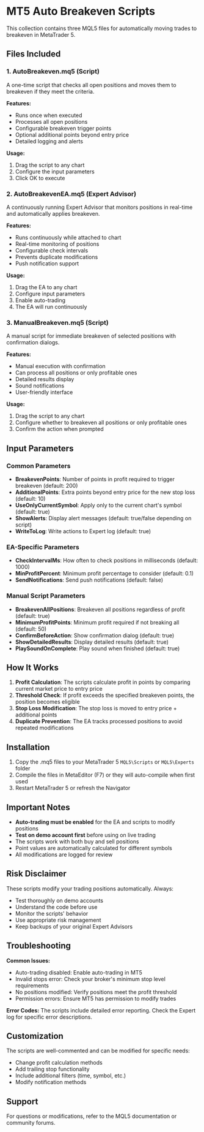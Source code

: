 # MT5 Auto Breakeven Scripts

This collection contains three MQL5 files for automatically moving trades to breakeven in MetaTrader 5.

## Files Included

### 1. AutoBreakeven.mq5 (Script)
A one-time script that checks all open positions and moves them to breakeven if they meet the criteria.

**Features:**
- Runs once when executed
- Processes all open positions
- Configurable breakeven trigger points
- Optional additional points beyond entry price
- Detailed logging and alerts

**Usage:**
1. Drag the script to any chart
2. Configure the input parameters
3. Click OK to execute

### 2. AutoBreakevenEA.mq5 (Expert Advisor)
A continuously running Expert Advisor that monitors positions in real-time and automatically applies breakeven.

**Features:**
- Runs continuously while attached to chart
- Real-time monitoring of positions
- Configurable check intervals
- Prevents duplicate modifications
- Push notification support

**Usage:**
1. Drag the EA to any chart
2. Configure input parameters
3. Enable auto-trading
4. The EA will run continuously

### 3. ManualBreakeven.mq5 (Script)
A manual script for immediate breakeven of selected positions with confirmation dialogs.

**Features:**
- Manual execution with confirmation
- Can process all positions or only profitable ones
- Detailed results display
- Sound notifications
- User-friendly interface

**Usage:**
1. Drag the script to any chart
2. Configure whether to breakeven all positions or only profitable ones
3. Confirm the action when prompted

## Input Parameters

### Common Parameters
- **BreakevenPoints**: Number of points in profit required to trigger breakeven (default: 200)
- **AdditionalPoints**: Extra points beyond entry price for the new stop loss (default: 10)
- **UseOnlyCurrentSymbol**: Apply only to the current chart's symbol (default: true)
- **ShowAlerts**: Display alert messages (default: true/false depending on script)
- **WriteToLog**: Write actions to Expert log (default: true)

### EA-Specific Parameters
- **CheckIntervalMs**: How often to check positions in milliseconds (default: 1000)
- **MinProfitPercent**: Minimum profit percentage to consider (default: 0.1)
- **SendNotifications**: Send push notifications (default: false)

### Manual Script Parameters
- **BreakevenAllPositions**: Breakeven all positions regardless of profit (default: true)
- **MinimumProfitPoints**: Minimum profit required if not breaking all (default: 50)
- **ConfirmBeforeAction**: Show confirmation dialog (default: true)
- **ShowDetailedResults**: Display detailed results (default: true)
- **PlaySoundOnComplete**: Play sound when finished (default: true)

## How It Works

1. **Profit Calculation**: The scripts calculate profit in points by comparing current market price to entry price
2. **Threshold Check**: If profit exceeds the specified breakeven points, the position becomes eligible
3. **Stop Loss Modification**: The stop loss is moved to entry price + additional points
4. **Duplicate Prevention**: The EA tracks processed positions to avoid repeated modifications

## Installation

1. Copy the .mq5 files to your MetaTrader 5 `MQL5\Scripts` or `MQL5\Experts` folder
2. Compile the files in MetaEditor (F7) or they will auto-compile when first used
3. Restart MetaTrader 5 or refresh the Navigator

## Important Notes

- **Auto-trading must be enabled** for the EA and scripts to modify positions
- **Test on demo account first** before using on live trading
- The scripts work with both buy and sell positions
- Point values are automatically calculated for different symbols
- All modifications are logged for review

## Risk Disclaimer

These scripts modify your trading positions automatically. Always:
- Test thoroughly on demo accounts
- Understand the code before use
- Monitor the scripts' behavior
- Use appropriate risk management
- Keep backups of your original Expert Advisors

## Troubleshooting

**Common Issues:**
- Auto-trading disabled: Enable auto-trading in MT5
- Invalid stops error: Check your broker's minimum stop level requirements
- No positions modified: Verify positions meet the profit threshold
- Permission errors: Ensure MT5 has permission to modify trades

**Error Codes:**
The scripts include detailed error reporting. Check the Expert log for specific error descriptions.

## Customization

The scripts are well-commented and can be modified for specific needs:
- Change profit calculation methods
- Add trailing stop functionality
- Include additional filters (time, symbol, etc.)
- Modify notification methods

## Support

For questions or modifications, refer to the MQL5 documentation or community forums.
